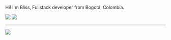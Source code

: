 <p>Hi! I'm Bliss, Fullstack developer from Bogotá, Colombia.</p>
<img src="https://dcbadge.limes.pink/api/shield/1009281424177778699"/>
<img src="https://dcbadge.limes.pink/api/server/https://discord.gg/RHePucN4e9?logoColor=green"/>
<hr>
<img src="./assets/giphy.gif"/>

